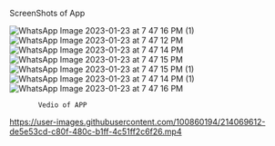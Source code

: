 ScreenShots of App

![WhatsApp Image 2023-01-23 at 7 47 16 PM (1)](https://user-images.githubusercontent.com/100860194/214069378-9b9299f1-9d0a-46df-8b96-2dace0129d94.jpeg)
![WhatsApp Image 2023-01-23 at 7 47 12 PM](https://user-images.githubusercontent.com/100860194/214069398-ca647412-ddf2-4bd8-9d24-5b52f3ed549f.jpeg)
![WhatsApp Image 2023-01-23 at 7 47 14 PM](https://user-images.githubusercontent.com/100860194/214069409-1da4eb8f-e8e1-4f33-b2ec-82b87c7d433a.jpeg)
![WhatsApp Image 2023-01-23 at 7 47 15 PM](https://user-images.githubusercontent.com/100860194/214069418-61075e79-a871-4800-950a-90f2ba2f7e7b.jpeg)
![WhatsApp Image 2023-01-23 at 7 47 15 PM (1)](https://user-images.githubusercontent.com/100860194/214069422-bd329274-e44e-4a90-b63f-62780212f320.jpeg)
![WhatsApp Image 2023-01-23 at 7 47 14 PM (1)](https://user-images.githubusercontent.com/100860194/214069416-dd091afe-acfc-4074-817e-234dee014128.jpeg)
![WhatsApp Image 2023-01-23 at 7 47 16 PM](https://user-images.githubusercontent.com/100860194/214069430-b62d9048-2dab-4cec-add5-af5ba85df8d5.jpeg)
           
           Vedio of APP



https://user-images.githubusercontent.com/100860194/214069612-de5e53cd-c80f-480c-b1ff-4c51ff2c6f26.mp4

